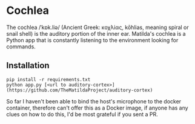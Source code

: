 # Cochlea

The cochlea /ˈkɒk.liə/ (Ancient Greek: κοχλίας, kōhlias, meaning spiral or snail shell) is the auditory portion of the inner ear. Matilda's cochlea is a Python app that is constantly listening to the environment looking for commands.


## Installation
```
pip install -r requirements.txt
python app.py [<url to auditory-cortex>](https://github.com/TheMatildaProject/auditory-cortex)
```

So far I haven't been able to bind the host's microphone to the docker container, therefore can't offer this as a Docker image, if anyone has any clues on how to do this, I'd be most grateful if you sent a PR.